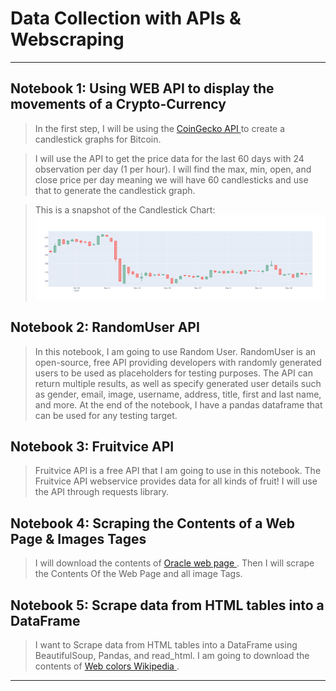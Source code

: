 # Data Collection with APIs & Webscraping

------------------------------------------------------------------------------------------------------------------
## Notebook 1: Using WEB API to display the movements of a Crypto-Currency

>In the first step, I will be using the <a href="https://www.coingecko.com/en/api?utm_medium=Exinfluencer&utm_source=Exinfluencer&utm_content=000026UJ&utm_term=10006555&utm_id=NA-SkillsNetwork-Channel-SkillsNetworkCoursesIBMDeveloperSkillsNetworkPY0101ENSkillsNetwork19487395-2022-01-01"> CoinGecko API </a> to create a candlestick graphs for Bitcoin.

>I will use the API to get the price data for the last 60 days with 24 observation per day (1 per hour). I will find the max, min, open, and close price per day meaning we will have 60 candlesticks and use that to generate the candlestick graph.


>This is a snapshot of the Candlestick Chart:
![This is an image](https://github.com/znawfar/Data-Collection-with-APIs-and-Webscraping/blob/main/CandlestickChart-CryptoCurrency.png)


## Notebook 2: RandomUser API

>In this notebook, I am going to use Random User. RandomUser is an open-source, free API providing developers with randomly generated users to be used as placeholders for testing purposes. The API can return multiple results, as well as specify generated user details such as gender, email, image, username, address, title, first and last name, and more. At the end of the notebook, I have a pandas dataframe that can be used for any testing target.


## Notebook 3: Fruitvice API

>Fruitvice API is a free API that I am going to use in this notebook. The Fruitvice API webservice provides data for all kinds of fruit! I will use the API through requests library.


## Notebook 4: Scraping the Contents of a Web Page & Images Tages 

>I will download the contents of <a href="http://www.oracle.com" > Oracle web page </a>. Then I will scrape the Contents Of the Web Page and all image Tags.


## Notebook 5: Scrape data from HTML tables into a DataFrame

>I want to Scrape data from HTML tables into a DataFrame using BeautifulSoup, Pandas, and read_html. I am going to download the contents of <a href="https://en.wikipedia.org/wiki/Web_colors" > Web colors Wikipedia </a>.



----------------------------------------------------------------------------------------------------------------------------------------------------------------------

